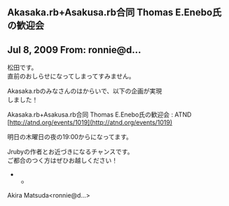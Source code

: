 ## Akasaka.rb+Asakusa.rb合同 Thomas E.Enebo氏の歓迎会

## Jul 8, 2009 From: ronnie@d...

松田です。  
直前のおしらせになってしまってすみません。

Akasaka.rbのみなさんのはからいで、以下の企画が実現   
しました！

Akasaka.rb+Asakusa.rb合同 Thomas E.Enebo氏の歓迎会 : ATND  
[http://atnd.org/events/1019](http://atnd.org/events/1019)

明日の木曜日の夜の19:00からになってます。

Jrubyの作者とお近づきになるチャンスです。  
ご都合のつく方はぜひお越しください！

- -

Akira Matsuda\<ronnie@d...\>


